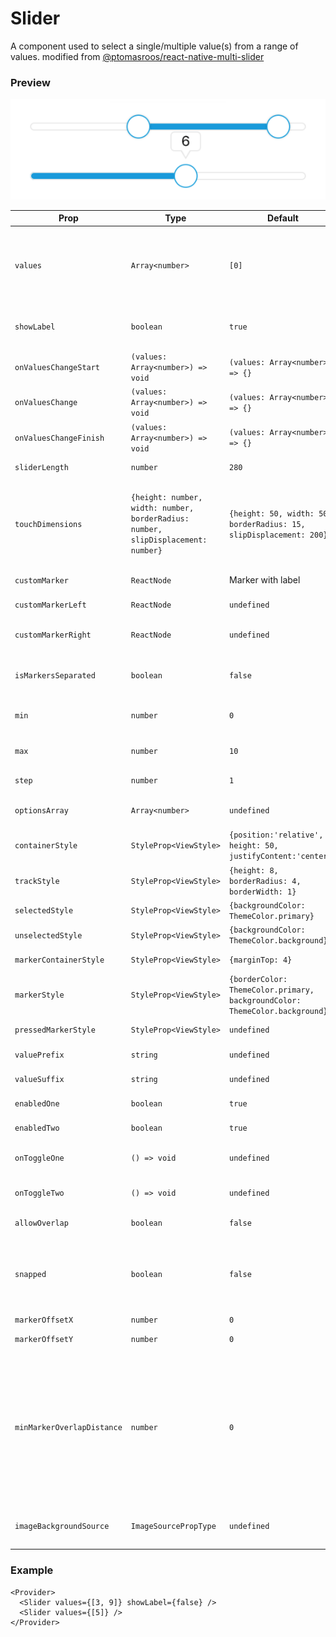 # Slider

A component used to select a single/multiple value(s) from a range of values.
modified from [@ptomasroos/react-native-multi-slider](https://github.com/ptomasroos/react-native-multi-slider)

### Preview

![slider_preview](../assets/slider_preview.png)

| Prop                       | Type                                                                              | Default                                                                     | Description                                                                                                                                                                                                                  |
| -------------------------- | --------------------------------------------------------------------------------- | --------------------------------------------------------------------------- | ---------------------------------------------------------------------------------------------------------------------------------------------------------------------------------------------------------------------------- |
| `values`                   | `Array<number>`                                                                   | `[0]`                                                                       | Values for the slider. When values length > 1, it becomes multislider. Maximum 2 markers.                                                                                                                                    |
| `showLabel`                | `boolean`                                                                         | `true`                                                                      | Boolean whether slider should display label on marker pressed.                                                                                                                                                               |
| `onValuesChangeStart`      | `(values: Array<number>) => void`                                                 | `(values: Array<number>) => {}`                                             | Callback when the value starts changing.                                                                                                                                                                                     |
| `onValuesChange`           | `(values: Array<number>) => void`                                                 | `(values: Array<number>) => {}`                                             | Callback when the value changes.                                                                                                                                                                                             |
| `onValuesChangeFinish`     | `(values: Array<number>) => void`                                                 | `(values: Array<number>) => {}`                                             | Callback when the value stops changing.                                                                                                                                                                                      |
| `sliderLength`             | `number`                                                                          | `280`                                                                       | Length of the slider.                                                                                                                                                                                                        |
| `touchDimensions`          | `{height: number, width: number, borderRadius: number, slipDisplacement: number}` | `{height: 50, width: 50, borderRadius: 15, slipDisplacement: 200}`          | Area to be touched, should enclose the whole marker. Will be automatically centered and contain the marker.                                                                                                                  |
| `customMarker`             | `ReactNode`                                                                       | Marker with label                                                           | Component used for the cursor.                                                                                                                                                                                               |
| `customMarkerLeft`         | `ReactNode`                                                                       | `undefined`                                                                 | Component used for the left cursor.                                                                                                                                                                                          |
| `customMarkerRight`        | `ReactNode`                                                                       | `undefined`                                                                 | Component used for the right cursor.                                                                                                                                                                                         |
| `isMarkersSeparated`       | `boolean`                                                                         | `false`                                                                     | Boolean whether slider should display label on marker pressed.                                                                                                                                                               |
| `min`                      | `number`                                                                          | `0`                                                                         | Minimum value available in the slider.                                                                                                                                                                                       |
| `max`                      | `number`                                                                          | `10`                                                                        | Maximum value available in the slider.                                                                                                                                                                                       |
| `step`                     | `number`                                                                          | `1`                                                                         | Step value of the slider.                                                                                                                                                                                                    |
| `optionsArray`             | `Array<number>`                                                                   | `undefined`                                                                 | Possible values of the slider. Ignores min and max.                                                                                                                                                                          |
| `containerStyle`           | `StyleProp<ViewStyle>`                                                            | `{position:'relative', height: 50, justifyContent:'center'}`                | Style for the container.                                                                                                                                                                                                     |
| `trackStyle`               | `StyleProp<ViewStyle>`                                                            | `{height: 8, borderRadius: 4, borderWidth: 1}`                              | Style for the track.                                                                                                                                                                                                         |
| `selectedStyle`            | `StyleProp<ViewStyle>`                                                            | `{backgroundColor: ThemeColor.primary}`                                     | Style for the selected track.                                                                                                                                                                                                |
| `unselectedStyle`          | `StyleProp<ViewStyle>`                                                            | `{backgroundColor: ThemeColor.background}`                                  | Style for the unselected track.                                                                                                                                                                                              |
| `markerContainerStyle`     | `StyleProp<ViewStyle>`                                                            | `{marginTop: 4}`                                                            | Style for the marker container.                                                                                                                                                                                              |
| `markerStyle`              | `StyleProp<ViewStyle>`                                                            | `{borderColor: ThemeColor.primary, backgroundColor: ThemeColor.background}` | Style for the marker.                                                                                                                                                                                                        |
| `pressedMarkerStyle`       | `StyleProp<ViewStyle>`                                                            | `undefined`                                                                 | Style for the pressed marker                                                                                                                                                                                                 |
| `valuePrefix`              | `string`                                                                          | `undefined`                                                                 | Prefix added to the value.                                                                                                                                                                                                   |
| `valueSuffix`              | `string`                                                                          | `undefined`                                                                 | Suffix added to the value                                                                                                                                                                                                    |
| `enabledOne`               | `boolean`                                                                         | `true`                                                                      | Enables the first cursor                                                                                                                                                                                                     |
| `enabledTwo`               | `boolean`                                                                         | `true`                                                                      | Enables the second cursor                                                                                                                                                                                                    |
| `onToggleOne`              | `() => void`                                                                      | `undefined`                                                                 | Callback when first cursor toggles                                                                                                                                                                                           |
| `onToggleTwo`              | `() => void`                                                                      | `undefined`                                                                 | Callback when second cursor toggles                                                                                                                                                                                          |
| `allowOverlap`             | `boolean`                                                                         | `false`                                                                     | Allow the overlap within the cursors                                                                                                                                                                                         |
| `snapped`                  | `boolean`                                                                         | `false`                                                                     | Use this when you want a fixed position for your markers, this will split the slider in N specific positions                                                                                                                 |
| `markerOffsetX`            | `number`                                                                          | `0`                                                                         | Offset first cursor                                                                                                                                                                                                          |
| `markerOffsetY`            | `number`                                                                          | `0`                                                                         | Offset second cursor                                                                                                                                                                                                         |
| `minMarkerOverlapDistance` | `number`                                                                          | `0`                                                                         | If this is > 0 and `allowOverlap` is false, this value will determine the closest two markers can come to each other. This can be used for cases where you have two markers large cursors and you don't want them to overlap |
| `imageBackgroundSource`    | `ImageSourcePropType`                                                             | `undefined`                                                                 | Specifies the source as required by ImageBackground                                                                                                                                                                          |

### Example

```tsx
<Provider>
  <Slider values={[3, 9]} showLabel={false} />
  <Slider values={[5]} />
</Provider>
```
